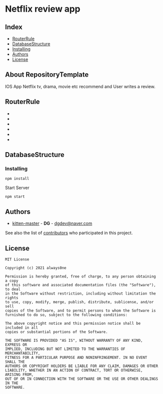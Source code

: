 # Netflix review app
## Index
  - [RouterRule](#RouterRule)
  - [DatabaseStructure](#DatabaseStructure)
  - [Installing](#Installing)
  - [Authors](#Authors)
  - [License](#License)

## About RepositoryTemplate
IOS App Netflix tv, drama, movie etc recommend and User writes a review.

## RouterRule 
-  
- 
- 
- 
-  
- 

## DatabaseStructure


### Installing
    npm install

Start Server

    npm start

## Authors
  - [kitten-master](https://github.com/kitten-master) - **DG** - <dgdev@naver.com>

See also the list of [contributors](https://github.com/Netflix-Review/netflix_review/graphs/contributors)
who participated in this project.


## License

```
MIT License

Copyright (c) 2021 always0ne

Permission is hereby granted, free of charge, to any person obtaining a copy
of this software and associated documentation files (the "Software"), to deal
in the Software without restriction, including without limitation the rights
to use, copy, modify, merge, publish, distribute, sublicense, and/or sell
copies of the Software, and to permit persons to whom the Software is
furnished to do so, subject to the following conditions:

The above copyright notice and this permission notice shall be included in all
copies or substantial portions of the Software.

THE SOFTWARE IS PROVIDED "AS IS", WITHOUT WARRANTY OF ANY KIND, EXPRESS OR
IMPLIED, INCLUDING BUT NOT LIMITED TO THE WARRANTIES OF MERCHANTABILITY,
FITNESS FOR A PARTICULAR PURPOSE AND NONINFRINGEMENT. IN NO EVENT SHALL THE
AUTHORS OR COPYRIGHT HOLDERS BE LIABLE FOR ANY CLAIM, DAMAGES OR OTHER
LIABILITY, WHETHER IN AN ACTION OF CONTRACT, TORT OR OTHERWISE, ARISING FROM,
OUT OF OR IN CONNECTION WITH THE SOFTWARE OR THE USE OR OTHER DEALINGS IN THE
SOFTWARE.
```
